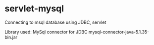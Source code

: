 # servlet-mysql
Connecting to msql database using JDBC, servlet

Library used:
MySql connector for JDBC
mysql-connector-java-5.1.35-bin.jar
